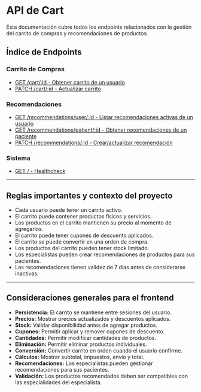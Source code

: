 # API de Cart

Esta documentación cubre todos los endpoints relacionados con la gestión del carrito de compras y recomendaciones de productos.

## Índice de Endpoints

### Carrito de Compras
- [GET /cart/:id - Obtener carrito de un usuario](./get.md)
- [PATCH /cart/:id - Actualizar carrito](./update.md)

### Recomendaciones
- [GET /recommendations/user/:id - Listar recomendaciones activas de un usuario](./recommendations-list.md)
- [GET /recommendations/patient/:id - Obtener recomendaciones de un paciente](./recommendations-get-patient.md)
- [PATCH /recommendations/:id - Crear/actualizar recomendación](./recommendations-upsert.md)

### Sistema
- [GET / - Healthcheck](./healthcheck.md)

---

## Reglas importantes y contexto del proyecto

- Cada usuario puede tener un carrito activo.
- El carrito puede contener productos físicos y servicios.
- Los productos en el carrito mantienen su precio al momento de agregarlos.
- El carrito puede tener cupones de descuento aplicados.
- El carrito se puede convertir en una orden de compra.
- Los productos del carrito pueden tener stock limitado.
- Los especialistas pueden crear recomendaciones de productos para sus pacientes.
- Las recomendaciones tienen validez de 7 días antes de considerarse inactivas.

---

## Consideraciones generales para el frontend

- **Persistencia:** El carrito se mantiene entre sesiones del usuario.
- **Precios:** Mostrar precios actualizados y descuentos aplicados.
- **Stock:** Validar disponibilidad antes de agregar productos.
- **Cupones:** Permitir aplicar y remover cupones de descuento.
- **Cantidades:** Permitir modificar cantidades de productos.
- **Eliminación:** Permitir eliminar productos individuales.
- **Conversión:** Convertir carrito en orden cuando el usuario confirme.
- **Cálculos:** Mostrar subtotal, impuestos, envío y total.
- **Recomendaciones:** Los especialistas pueden gestionar recomendaciones para sus pacientes.
- **Validación:** Los productos recomendados deben ser compatibles con las especialidades del especialista. 